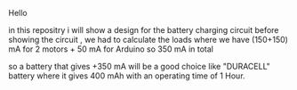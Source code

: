 Hello

in this repositry i will show a design for the battery charging circuit 
before showing the circuit , we had to calculate the loads 
where we have (150+150) mA for 2 motors + 50 mA for Arduino so 350 mA in total

so a battery that gives +350 mA will be a good choice like "DURACELL" battery where it gives 400 mAh
with an operating time of 1 Hour.
